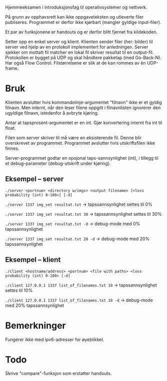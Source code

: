 Hjemmeeksamen i introduksjonsfag til operativsystemer og nettverk.

På grunn av opphavsrett kan ikke oppgaveteksten og utleverte filer publiseres. Programmet er derfor ikke kjørbart (mangler gyldige input-filer).

Et par av funksjonene er handouts og er derfor blitt fjernet fra kildekoden.

Setter opp en enkel server og klient. Klienten sender filer (her: bilder) til server ved hjelp av en protokoll implementert for anledningen. Server sjekker om mottatt fil matcher en lokal fil skriver resultat til en output-fil.
Protokollen er bygget på UDP og skal håndtere pakketap (med Go-Back-N). Har også Flow Control.
Filstørrelsene er slik at de kan rommes av én UDP-frame.

# Bruk

Klienten avslutter hvis kommandolinje-argumentet "filnavn" ikke er et gyldig filnavn.
Men internt, når den leser filene oppgitt i filnavnlisten ignorerer den ugyldige filnavn, istedenfor å avbryte kjøring.

Antar at tapsprosent-argumentet er en int.
Gjør konvertering internt fra int til float.

Filen som server skriver til må være en eksisterende fil. Denne blir overskrevet av programmet.
Programmet avslutter hvis utskriftsfilen ikke finnes.

Server-programmet godtar en opsjonal taps-sannsynlighet (int), i tillegg til et debug-parameter (debug-utskrift under kjøring).


## Eksempel – server

`./server <portnum> <directory w/imgs> <output filename> [<loss probability (int) 0-100>] [-d]`

`./server 1337 img_set resultat.txt`   -> tapssannsynlighet settes til 0%

`./server 1337 img_set resultat.txt 30` -> tapssannsynlighet settes til 30%

`./server 1337 img_set resultat.txt -d` -> debug-mode med 0% tapssannsynlighet

`./server 1337 img_set resultat.txt 20 -d` -> debug-mode med 20% tapssannsynlighet


## Eksempel – klient

`./client <hostname/address> <portnum> <file with paths> <loss probability (int) 0-100> [-d]`

`./client 127.0.0.1 1337 list_of_filenames.txt 10` -> tapssannsynlighet settes til 10%

`./client 127.0.0.1 1337 list_of_filenames.txt 10 -d` -> debug-mode med 20% tapssannsynlighet


# Bemerkninger
Fungerer ikke med ipv6-adresser for øyeblikket.


# Todo
Skrive "compare"-funksjon som erstatter handouts.
